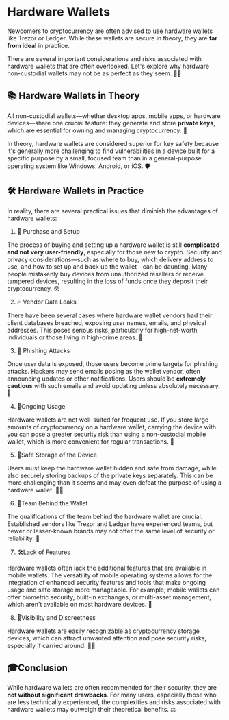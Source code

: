 # Hardware Wallets

Newcomers to cryptocurrency are often advised to use hardware wallets like Trezor or Ledger. While these wallets are secure in theory, they are **far from ideal** in practice.

There are several important considerations and risks associated with hardware wallets that are often overlooked. Let's explore why hardware non-custodial wallets may not be as perfect as they seem. 🕵️‍♀️

## 📚 Hardware Wallets in Theory 

All non-custodial wallets—whether desktop apps, mobile apps, or hardware devices—share one crucial feature: they generate and store **private keys**, which are essential for owning and managing cryptocurrency. 🔑

In theory, hardware wallets are considered superior for key safety because it's generally more challenging to find vulnerabilities in a device built for a specific purpose by a small, focused team than in a general-purpose operating system like Windows, Android, or iOS. 🛡️

## 🛠️ Hardware Wallets in Practice 

In reality, there are several practical issues that diminish the advantages of hardware wallets:

1) 🛒 Purchase and Setup 

The process of buying and setting up a hardware wallet is still **complicated and not very user-friendly**, especially for those new to crypto. Security and privacy considerations—such as where to buy, which delivery address to use, and how to set up and back up the wallet—can be daunting. Many people mistakenly buy devices from unauthorized resellers or receive tampered devices, resulting in the loss of funds once they deposit their cryptocurrency. 😰

2) 💦 Vendor Data Leaks 

There have been several cases where hardware wallet vendors had their client databases breached, exposing user names, emails, and physical addresses. This poses serious risks, particularly for high-net-worth individuals or those living in high-crime areas. 🚨

3) 🎣 Phishing Attacks 

Once user data is exposed, those users become prime targets for phishing attacks. Hackers may send emails posing as the wallet vendor, often announcing updates or other notifications. Users should be **extremely cautious** with such emails and avoid updating unless absolutely necessary. 🚫

4) 🔄Ongoing Usage 

Hardware wallets are not well-suited for frequent use. If you store large amounts of cryptocurrency on a hardware wallet, carrying the device with you can pose a greater security risk than using a non-custodial mobile wallet, which is more convenient for regular transactions. 📱

5) 🏦Safe Storage of the Device 

Users must keep the hardware wallet hidden and safe from damage, while also securely storing backups of the private keys separately. This can be more challenging than it seems and may even defeat the purpose of using a hardware wallet. 🤦‍♂️

6) 👥Team Behind the Wallet 

The qualifications of the team behind the hardware wallet are crucial. Established vendors like Trezor and Ledger have experienced teams, but newer or lesser-known brands may not offer the same level of security or reliability. 🏢

7) 🛠️Lack of Features 

Hardware wallets often lack the additional features that are available in mobile wallets. The versatility of mobile operating systems allows for the integration of enhanced security features and tools that make ongoing usage and safe storage more manageable. For example, mobile wallets can offer biometric security, built-in exchanges, or multi-asset management, which aren't available on most hardware devices. 📲

8) 👀Visibility and Discreetness 

Hardware wallets are easily recognizable as cryptocurrency storage devices, which can attract unwanted attention and pose security risks, especially if carried around. 🕵️‍♂️

## 🎓Conclusion 

While hardware wallets are often recommended for their security, they are **not without significant drawbacks**. For many users, especially those who are less technically experienced, the complexities and risks associated with hardware wallets may outweigh their theoretical benefits. ⚖️